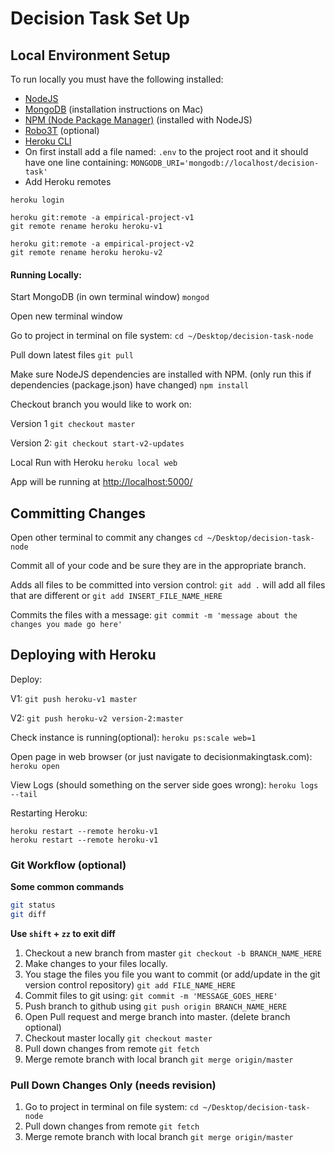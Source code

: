 Decision Task Set Up
====================

## Local Environment Setup

To run locally you must have the following installed:
- [NodeJS](https://nodejs.org/en/download/)
- [MongoDB](https://treehouse.github.io/installation-guides/mac/mongo-mac.html) (installation instructions on Mac)
- [NPM (Node Package Manager)](https://www.npmjs.com/get-npm) (installed with NodeJS)
- [Robo3T](https://robomongo.org/download) (optional)
- [Heroku CLI](https://devcenter.heroku.com/articles/heroku-cli#download-and-install)
- On first install add a file named: `.env` to the project root and it should have one line containing: `MONGODB_URI='mongodb://localhost/decision-task'`
- Add Heroku remotes

```
heroku login

heroku git:remote -a empirical-project-v1
git remote rename heroku heroku-v1

heroku git:remote -a empirical-project-v2
git remote rename heroku heroku-v2
```

#### Running Locally:

Start MongoDB (in own terminal window)
`mongod`

Open new terminal window

Go to project in terminal on file system:
`cd ~/Desktop/decision-task-node`

Pull down latest files
`git pull`

Make sure NodeJS dependencies are installed with NPM. (only run this if dependencies (package.json) have changed)
`npm install`

Checkout branch you would like to work on:

Version 1
`git checkout master`

Version 2:
`git checkout start-v2-updates`

Local Run with Heroku
`heroku local web`

App will be running at [http://localhost:5000/](http://localhost:5000/)

## Committing Changes

Open other terminal to commit any changes
`cd ~/Desktop/decision-task-node`

Commit all of your code and be sure they are in the appropriate branch.

Adds all files to be committed into version control:
`git add .` will add all files that are different or `git add INSERT_FILE_NAME_HERE`

Commits the files with a message:
`git commit -m 'message about the changes you made go here'`

## Deploying with Heroku

Deploy:

V1:
`git push heroku-v1 master`  

V2:
`git push heroku-v2 version-2:master`

Check instance is running(optional):
`heroku ps:scale web=1`

Open page in web browser (or just navigate to decisionmakingtask.com):
`heroku open`

View Logs (should something on the server side goes wrong):
`heroku logs --tail`

Restarting Heroku:
```
heroku restart --remote heroku-v1
heroku restart --remote heroku-v1
```

### Git Workflow (optional)

**Some common commands**
```bash
git status
git diff
```
**Use `shift` + `zz` to exit diff**

1. Checkout a new branch from master `git checkout -b BRANCH_NAME_HERE`
2. Make changes to your files locally.
3. You stage the files you file you want to commit (or add/update in the git version control repository) `git add FILE_NAME_HERE`
4. Commit files to git using: `git commit -m 'MESSAGE_GOES_HERE'`
5. Push branch to github using `git push origin BRANCH_NAME_HERE`
6. Open Pull request and merge branch into master. (delete branch optional)
7. Checkout master locally `git checkout master`
8. Pull down changes from remote `git fetch`
9. Merge remote branch with local branch `git merge origin/master`

### Pull Down Changes Only (needs revision)

1. Go to project in terminal on file system:
`cd ~/Desktop/decision-task-node`
2. Pull down changes from remote `git fetch`
3. Merge remote branch with local branch `git merge origin/master`
